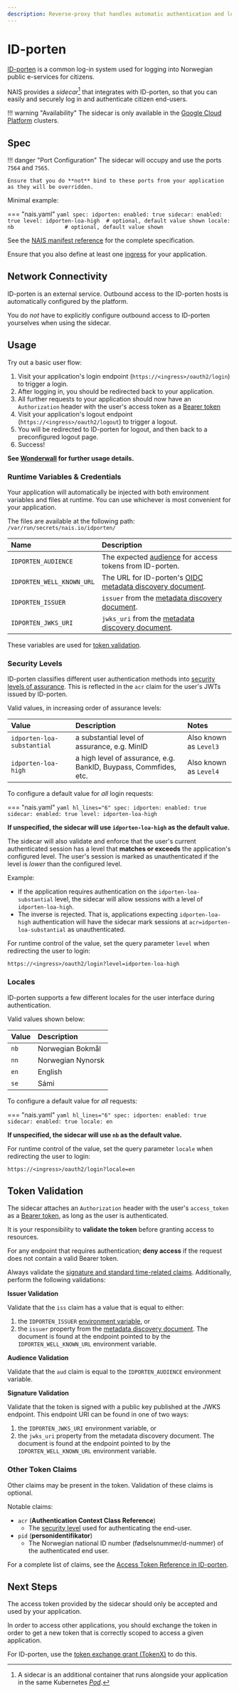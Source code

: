 ```yaml
---
description: Reverse-proxy that handles automatic authentication and login/logout flow public-facing authentication using ID-porten.
---
```


# ID-porten

[ID-porten](https://docs.digdir.no/docs/idporten/) is a common log-in system used for logging into Norwegian public e-services for citizens.

NAIS provides a _sidecar_[^1] that integrates with ID-porten, so that you can easily and securely log in and authenticate citizen end-users.

!!! warning "Availability"
    The sidecar is only available in the [Google Cloud Platform](../../reference/environments.md#google-cloud-platform-gcp) clusters.

## Spec

!!! danger "Port Configuration"
    The sidecar will occupy and use the ports `7564` and `7565`.

    Ensure that you do **not** bind to these ports from your application as they will be overridden.

Minimal example:

=== "nais.yaml"
    ```yaml
    spec:
      idporten:
        enabled: true
        sidecar:
          enabled: true
          level: idporten-loa-high  # optional, default value shown
          locale: nb                # optional, default value shown
    ```

See the [NAIS manifest reference](../../reference/application-spec.md#idportensidecar) for the complete specification.

Ensure that you also define at least one [ingress](../../reference/application-spec.md#ingresses) for your application.

## Network Connectivity

ID-porten is an external service.
Outbound access to the ID-porten hosts is automatically configured by the platform.

You do _not_ have to explicitly configure outbound access to ID-porten yourselves when using the sidecar.

## Usage

Try out a basic user flow:

1. Visit your application's login endpoint (`https://<ingress>/oauth2/login`) to trigger a login.
2. After logging in, you should be redirected back to your application.
3. All further requests to your application should now have an `Authorization` header with the user's access token as a [Bearer token](concepts/tokens.md#bearer-token)
4. Visit your application's logout endpoint (`https://<ingress>/oauth2/logout`) to trigger a logout.
5. You will be redirected to ID-porten for logout, and then back to a preconfigured logout page.
6. Success!

**See [Wonderwall](wonderwall.md#usage) for further usage details.**

### Runtime Variables & Credentials

Your application will automatically be injected with both environment variables and files at runtime.
You can use whichever is most convenient for your application.

The files are available at the following path: `/var/run/secrets/nais.io/idporten/`

| Name                      | Description                                                                                                      |
|:--------------------------|:-----------------------------------------------------------------------------------------------------------------|
| `IDPORTEN_AUDIENCE`       | The expected [audience](concepts/tokens.md#token-validation) for access tokens from ID-porten.                   |
| `IDPORTEN_WELL_KNOWN_URL` | The URL for ID-porten's [OIDC metadata discovery document](concepts/actors.md#well-known-url-metadata-document). |
| `IDPORTEN_ISSUER`         | `issuer` from the [metadata discovery document](concepts/actors.md#issuer).                                      |
| `IDPORTEN_JWKS_URI`       | `jwks_uri` from the [metadata discovery document](concepts/actors.md#jwks-endpoint-public-keys).                 |

These variables are used for [token validation](#token-validation).

### Security Levels

ID-porten classifies different user authentication methods into [security levels of assurance](https://docs.digdir.no/docs/idporten/oidc/oidc_protocol_id_token#acr-values).
This is reflected in the `acr` claim for the user's JWTs issued by ID-porten.

Valid values, in increasing order of assurance levels:

| Value                      | Description                                                      | Notes                  |
|:---------------------------|:-----------------------------------------------------------------|:-----------------------|
| `idporten-loa-substantial` | a substantial level of assurance, e.g. MinID                     | Also known as `Level3` |
| `idporten-loa-high`        | a high level of assurance, e.g. BankID, Buypass, Commfides, etc. | Also known as `Level4` |

To configure a default value for _all_ login requests:

=== "nais.yaml"
    ```yaml hl_lines="6"
    spec:
      idporten:
        enabled: true
        sidecar:
          enabled: true
          level: idporten-loa-high
    ```

**If unspecified, the sidecar will use `idporten-loa-high` as the default value.**

The sidecar will also validate and enforce that the user's current authenticated session has a level that **matches or exceeds** the application's configured level.
The user's session is marked as unauthenticated if the level is _lower_ than the configured level.

Example:

* If the application requires authentication on the `idporten-loa-substantial` level, the sidecar will allow sessions with a level of `idporten-loa-high`.
* The inverse is rejected. That is, applications expecting `idporten-loa-high` authentication will have the sidecar mark sessions at `acr=idporten-loa-substantial` as unauthenticated.

For runtime control of the value, set the query parameter `level` when redirecting the user to login:

```
https://<ingress>/oauth2/login?level=idporten-loa-high
```

### Locales

ID-porten supports a few different locales for the user interface during authentication.

Valid values shown below:

| Value | Description       |
|:------|:------------------|
| `nb`  | Norwegian Bokmål  |
| `nn`  | Norwegian Nynorsk |
| `en`  | English           |
| `se`  | Sámi              |

To configure a default value for _all_ requests:

=== "nais.yaml"
    ```yaml hl_lines="6"
    spec:
      idporten:
        enabled: true
        sidecar:
          enabled: true
          locale: en
    ```

**If unspecified, the sidecar will use `nb` as the default value.**

For runtime control of the value, set the query parameter `locale` when redirecting the user to login:

```
https://<ingress>/oauth2/login?locale=en
```

## Token Validation

The sidecar attaches an `Authorization` header with the user's `access_token` as a [Bearer token](concepts/tokens.md#bearer-token), as long as the user is authenticated.

It is your responsibility to **validate the token** before granting access to resources.

For any endpoint that requires authentication; **deny access** if the request does not contain a valid Bearer token.

Always validate the [signature and standard time-related claims](concepts/tokens.md#token-validation).
Additionally, perform the following validations:

**Issuer Validation**

Validate that the `iss` claim has a value that is equal to either:

1. the `IDPORTEN_ISSUER` [environment variable](#runtime-variables-credentials), or
2. the `issuer` property from the [metadata discovery document](concepts/actors.md#well-known-url-metadata-document).
    The document is found at the endpoint pointed to by the `IDPORTEN_WELL_KNOWN_URL` environment variable.

**Audience Validation**

Validate that the `aud` claim is equal to the `IDPORTEN_AUDIENCE` environment variable.

**Signature Validation**

Validate that the token is signed with a public key published at the JWKS endpoint.
This endpoint URI can be found in one of two ways:

1. the `IDPORTEN_JWKS_URI` environment variable, or
2. the `jwks_uri` property from the metadata discovery document.
    The document is found at the endpoint pointed to by the `IDPORTEN_WELL_KNOWN_URL` environment variable.

### Other Token Claims

Other claims may be present in the token.
Validation of these claims is optional.

Notable claims:

- `acr` (**Authentication Context Class Reference**)
    - The [security level](#security-levels) used for authenticating the end-user.
- `pid` (**personidentifikator**)
    - The Norwegian national ID number (fødselsnummer/d-nummer) of the authenticated end user.

For a complete list of claims, see the [Access Token Reference in ID-porten](https://docs.digdir.no/docs/idporten/oidc/oidc_protocol_access_token#by-value--self-contained-access-token).

## Next Steps

The access token provided by the sidecar should only be accepted and used by your application.

In order to access other applications, you should exchange the token in order to get a new token that is correctly scoped to access a given application.

For ID-porten, use the [token exchange grant (TokenX)](tokenx.md#exchanging-a-token) to do this.

[^1]: A sidecar is an additional container that runs alongside your application in the same Kubernetes [_Pod_](https://kubernetes.io/docs/concepts/workloads/pods/).
